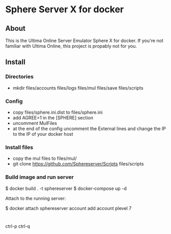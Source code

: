 # Sphere Server X for docker

## About

This is the Ultima Online Server Emulator Sphere X for docker. If you're not
familiar with Ultima Online, this project is propably not for you.

## Install

### Directories

  * mkdir files/accounts files/logs files/mul files/save files/scripts

### Config

  * copy files/sphere.ini.dist to files/sphere.ini
  * add AGREE=1 in the [SPHERE] section
  * uncomment MulFiles
  * at the end of the config uncomment the External lines and change the IP to
    the IP of your docker host
  
### Install files

  * copy the mul files to files/mul/
  * git clone https://github.com/Sphereserver/Scripts files/scripts

### Build image and run server

  $ docker build . -t sphereserver
  $ docker-compose up -d

Attach to the running server:
  
  $ docker attach sphereserver
  account add <user> <password>
  account <user> plevel 7
  #
  ctrl-p ctrl-q
